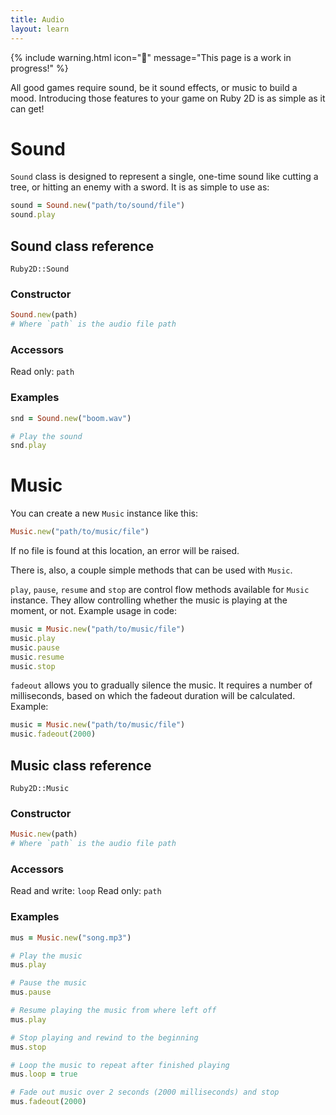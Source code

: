 ```yaml
---
title: Audio
layout: learn
---
```


{% include warning.html icon="🚧" message="This page is a work in progress!" %}

All good games require sound, be it sound effects, or music to build a mood. Introducing those features to your game on Ruby 2D is as simple as it can get!

# Sound

`Sound` class is designed to represent a single, one-time sound like cutting a tree, or hitting an enemy with a sword. It is as simple to use as:

```ruby
sound = Sound.new("path/to/sound/file")
sound.play
```

## Sound class reference

`Ruby2D::Sound`

### Constructor

```ruby
Sound.new(path)
# Where `path` is the audio file path
```

### Accessors

Read only: `path`

### Examples

```ruby
snd = Sound.new("boom.wav")

# Play the sound
snd.play
```

# Music

You can create a new `Music` instance like this:

```ruby
Music.new("path/to/music/file")
```

If no file is found at this location, an error will be raised.

There is, also, a couple simple methods that can be used with `Music`.

`play`, `pause`, `resume` and `stop` are control flow methods available for `Music` instance. They allow controlling whether the music is playing at the moment, or not. Example usage in code:

```ruby
music = Music.new("path/to/music/file")
music.play
music.pause
music.resume
music.stop
```

`fadeout` allows you to gradually silence the music. It requires a number of milliseconds, based on which the fadeout duration will be calculated. Example:

```ruby
music = Music.new("path/to/music/file")
music.fadeout(2000)
```

## Music class reference

`Ruby2D::Music`

### Constructor

```ruby
Music.new(path)
# Where `path` is the audio file path
```

### Accessors

Read and write: `loop`
Read only: `path`

### Examples

```ruby
mus = Music.new("song.mp3")

# Play the music
mus.play

# Pause the music
mus.pause

# Resume playing the music from where left off
mus.play

# Stop playing and rewind to the beginning
mus.stop

# Loop the music to repeat after finished playing
mus.loop = true

# Fade out music over 2 seconds (2000 milliseconds) and stop
mus.fadeout(2000)
```
